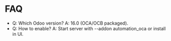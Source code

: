 # FAQ

- Q: Which Odoo version? A: 16.0 (OCA/OCB packaged).
- Q: How to enable? A: Start server with --addon automation_oca or install in UI.
